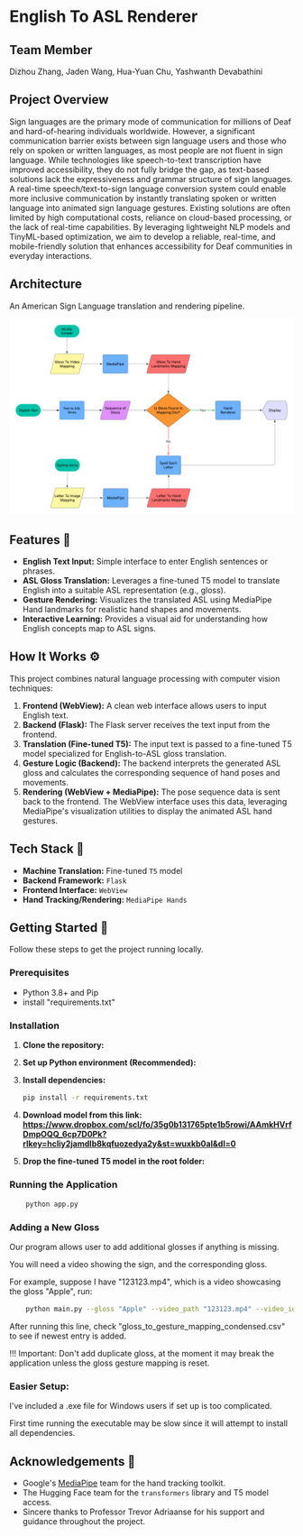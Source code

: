 # English To ASL Renderer

## Team Member

Dizhou Zhang, Jaden Wang, Hua-Yuan Chu, Yashwanth Devabathini

## Project Overview

Sign languages are the primary mode of communication for millions of Deaf and hard-of-hearing individuals worldwide. However, a significant communication barrier exists between sign language users and those who rely on spoken or written languages, as most people are not fluent in sign language. While technologies like speech-to-text transcription have improved accessibility, they do not fully bridge the gap, as text-based solutions lack the expressiveness and grammar structure of sign languages. A real-time speech/text-to-sign language conversion system could enable more inclusive communication by instantly translating spoken or written language into animated sign language gestures. Existing solutions are often limited by high computational costs, reliance on cloud-based processing, or the lack of real-time capabilities. By leveraging lightweight NLP models and TinyML-based optimization, we aim to develop a reliable, real-time, and mobile-friendly solution that enhances accessibility for Deaf communities in everyday interactions.

## Architecture

An American Sign Language translation and rendering pipeline. 

![FlowChart](Flowchart.png "Flow Chart")

## Features 🌟

* **English Text Input:** Simple interface to enter English sentences or phrases.
* **ASL Gloss Translation:** Leverages a fine-tuned T5 model to translate English into a suitable ASL representation (e.g., gloss).
* **Gesture Rendering:** Visualizes the translated ASL using MediaPipe Hand landmarks for realistic hand shapes and movements.
* **Interactive Learning:** Provides a visual aid for understanding how English concepts map to ASL signs.

## How It Works ⚙️

This project combines natural language processing with computer vision techniques:

1.  **Frontend (WebView):** A clean web interface allows users to input English text.
2.  **Backend (Flask):** The Flask server receives the text input from the frontend.
3.  **Translation (Fine-tuned T5):** The input text is passed to a fine-tuned T5 model specialized for English-to-ASL gloss translation.
4.  **Gesture Logic (Backend):** The backend interprets the generated ASL gloss and calculates the corresponding sequence of hand poses and movements.
5.  **Rendering (WebView + MediaPipe):** The pose sequence data is sent back to the frontend. The WebView interface uses this data, leveraging MediaPipe's visualization utilities to display the animated ASL hand gestures.

## Tech Stack 🔧

* **Machine Translation:** Fine-tuned `T5` model
* **Backend Framework:** `Flask`
* **Frontend Interface:** `WebView`
* **Hand Tracking/Rendering:** `MediaPipe Hands`

## Getting Started 🚀

Follow these steps to get the project running locally.

### Prerequisites

* Python 3.8+ and Pip
* install "requirements.txt"

### Installation

1.  **Clone the repository:**

2.  **Set up Python environment (Recommended):**

3.  **Install dependencies:**
    ```bash
    pip install -r requirements.txt
    ```
4.  **Download model from this link: https://www.dropbox.com/scl/fo/35g0b131765pte1b5rowi/AAmkHVrfDmpOQQ_6cp7D0Pk?rlkey=hcliy2jamdlb8kqfuozedya2y&st=wuxkb0al&dl=0**

5.  **Drop the fine-tuned T5 model in the root folder:**

### Running the Application

```bash
    python app.py
```


### Adding a New Gloss

Our program allows user to add additional glosses if anything is missing. 

You will need a video showing the sign, and the corresponding gloss.

For example, suppose I have "123123.mp4", which is a video showcasing the gloss "Apple", run:

```bash
    python main.py --gloss "Apple" --video_path "123123.mp4" --video_id "123123" --action "parse_video"
```

After running this line, check "gloss_to_gesture_mapping_condensed.csv" to see if newest entry is added.

!!! Important: 
Don't add duplicate gloss, at the moment it may break the application unless the gloss gesture mapping is reset.


### Easier Setup:

I've included a .exe file for Windows users if set up is too complicated.

First time running the executable may be slow since it will attempt to install all dependencies.


## Acknowledgements 🙏

* Google's [MediaPipe](https://developers.google.com/mediapipe) team for the hand tracking toolkit.
* The Hugging Face team for the `transformers` library and T5 model access.
* Sincere thanks to Professor Trevor Adriaanse for his support and guidance throughout the project.